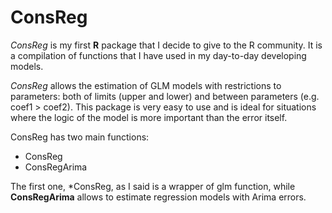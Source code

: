 
# ConsReg

*ConsReg* is my first **R** package that I decide to give to the R community. It is a compilation of functions that I have used in my day-to-day developing models.

*ConsReg* allows the estimation of GLM models with restrictions to parameters: both of limits (upper and lower) and between parameters (e.g. coef1 > coef2). This package is very easy to use and is ideal for situations where the logic of the model is more important than the error itself.

ConsReg has two main functions:
  
- ConsReg
- ConsRegArima

The first one, *ConsReg, as I said is a wrapper of glm function, while **ConsRegArima** allows to estimate regression models with Arima errors.





